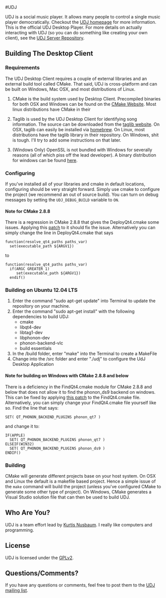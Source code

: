 #UDJ

UDJ is a social music player. It allows many people to control
a single music player democratically. Checkout the
[UDJ homepage][home] for more information. This is the official
UDJ Desktop Player. For more details on actually interacting with
UDJ (so you can do something like creating your own client), see the [UDJ Server Repository][server].


## Building The Desktop Client

### Requirements

The UDJ Desktop Client requires a couple of external libraries and an external build tool called
CMake. That said, UDJ is cross-platform and can be built on Windows, Mac OSX, and most 
distributions of Linux.

1. CMake is the build system used by Desktop Client. Precompiled binaries for both OSX and
Windows can be found on the [CMake Website][cmake]. Most linux distributions have CMake in their
3. Taglib is used by the UDJ Desktop Client for identifying song information. The source
can be downloaded from the [taglib website][taglib]. On OSX, taglib can easily be installed
via [homebrew][brew]. On Linux, most distributions have the taglib library in their 
repository. On Windows, shit is tough. I'll try to add some instructions on that later.

4. (Windows Only) OpenSSL is not bundled with Windows for severally reasons (all of which piss off the lead developer).
A binary distribution for windows can be found [here][win-openssl].

### Configuring
If you've installed all of your libraries and cmake in default locations, configuring should
be very straight forward. Simply use cmake to configure the project (we recommend an out of 
source build). You can turn on debug messages by setting the `UDJ_DEBUG_BUILD` variable to `ON`.

#### Note for CMake 2.8.8
There is a regression in CMake 2.8.8 that gives the DeployQt4.cmake some issues. Applying this [patch][deploypatch]
to it should fix the issue. Alternatively you can simply change the line in DeployQt4.cmake that says

    function(resolve_qt4_paths paths_var)
      set(executable_path ${ARGV1})

to

    function(resolve_qt4_paths paths_var)
      if(ARGC GREATER 1)
         set(executable_path ${ARGV1})
      endif()

### Building on Ubuntu 12.04 LTS

1. Enter the command "sudo apt-get update" into Terminal to update the repository on your machine.
2. Enter the command "sudo apt-get install" with the following dependencies to build UDJ:
	- cmake
	- libqt4-dev
	- libtag1-dev
	- libphonon-dev
	- phonon-backend-vlc
	- build essentials
3. In the /build folder, enter "make" into the Terminal to create a MakeFile
4. Change into the /src folder and enter "./udj" to configure the UdJ Desktop Application
 
#### Note for building on Windows with CMake 2.8.8 and below
There is a deficiency in the FindQt4.cmake module for CMake 2.8.8 and below
that does not allow it to find the phonon_ds9 backend on windows. This can
be fixed by applying [this patch][findphononpatch] to the FindQt4.cmake file.
Alternatively, you can simply change your FindQt4.cmake file yourself like so. Find
the line that says:

    SET( QT_PHONON_BACKEND_PLUGINS phonon_qt7 )

and change it to:


    IF(APPLE)
      SET( QT_PHONON_BACKEND_PLUGINS phonon_qt7 )
    ELSEIF(WIN32)
      SET( QT_PHONON_BACKEND_PLUGINS phonon_ds9 )
    ENDIF()



### Building
CMake will generate different projects base on your host system. On OSX and Linux the default is 
a makefile based project. Hence a simple issue of the `make` command will build the project 
(unless you've configured CMake to generate some other type of project). 
On Windows, CMake generates a Visual Studio solution file that can then be used to build UDJ.

## Who Are You?

UDJ is a team effort lead by [Kurtis Nusbaum][kln].
I really like computers and programming.

## License
UDJ is licensed under the [GPLv2][gpl].

## Questions/Comments?

If you have any questions or comments, feel free to post them to
the [UDJ mailing list][mailing].

[home]:https://www.udjplayer.com
[server]:https://github.com/klnusbaum/UDJ-Server
[kln]:https://github.com/klnusbaum/
[gpl]:https://github.com/klnusbaum/UDJ-Desktop-Client/blob/master/LICENSE
[cmake]:http://www.cmake.org/cmake/resources/software.html
[qt]:http://qt.nokia.com/downloads
[taglib]:http://developer.kde.org/~wheeler/taglib.html
[brew]:http://mxcl.github.com/homebrew/
[mailing]:mailto:udjdev@bazaarsolutions.com
[deploypatch]:https://github.com/downloads/klnusbaum/UDJ-Desktop-Client/0001-DeployQt4-Set-executable_path-if-actually-passed.patch
[findphononpatch]:https://github.com/downloads/klnusbaum/UDJ-Desktop-Client/0001-phonon-backend-tweak.patch
[win-openssl]:http://www.openssl.org/related/binaries.html
